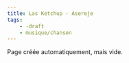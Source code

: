 ```yaml
---
title: Las Ketchup - Asereje
tags:
    - -draft
    - musique/chanson
---
```


Page créée automatiquement, mais vide.
